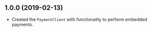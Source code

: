 ## 1.0.0 (2019-02-13)
- Created the `PaymentClient` with functionality to perform embedded payments.
